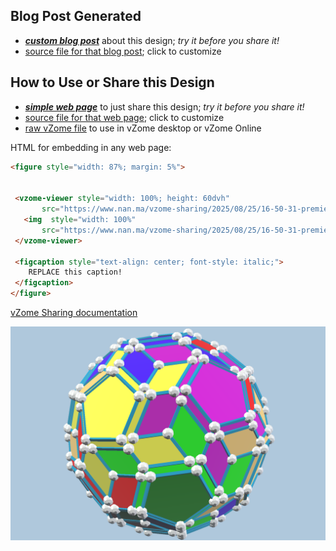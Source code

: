 
## Blog Post Generated

 - [***custom blog post***](<https://www.nan.ma/vzome-sharing/2025/08/25/premier_league_soccer_bh12-16-50-31.html>) about this design; *try it before you share it!*
 - [source file for that blog post](<https://github.com/nanma80/vzome-sharing/edit/main/_posts/2025-08-25-premier_league_soccer_bh12-16-50-31.md>); click to customize
 


## How to Use or Share this Design

 - [***simple web page***](<https://www.nan.ma/vzome-sharing/2025/08/25/16-50-31-premier_league_soccer_bh12/>) to just share this design; *try it before you share it!*
 - [source file for that web page](<https://github.com/nanma80/vzome-sharing/edit/main/2025/08/25/16-50-31-premier_league_soccer_bh12/index.md>); click to customize
 - [raw vZome file](<https://raw.githubusercontent.com/nanma80/vzome-sharing/main/2025/08/25/16-50-31-premier_league_soccer_bh12/premier_league_soccer_bh12.vZome>) to use in vZome desktop or vZome Online
 
 HTML for embedding in any web page:
 ```html
<figure style="width: 87%; margin: 5%">
  
  
  <vzome-viewer style="width: 100%; height: 60dvh" 
        src="https://www.nan.ma/vzome-sharing/2025/08/25/16-50-31-premier_league_soccer_bh12/premier_league_soccer_bh12.vZome" >
    <img  style="width: 100%"
        src="https://www.nan.ma/vzome-sharing/2025/08/25/16-50-31-premier_league_soccer_bh12/premier_league_soccer_bh12.png" >
  </vzome-viewer>

  <figcaption style="text-align: center; font-style: italic;">
     REPLACE this caption!
  </figcaption>
</figure>

 ```

[vZome Sharing documentation](https://vzome.github.io/vzome/sharing.html#how-it-works)

![Image](<premier_league_soccer_bh12.png>)


